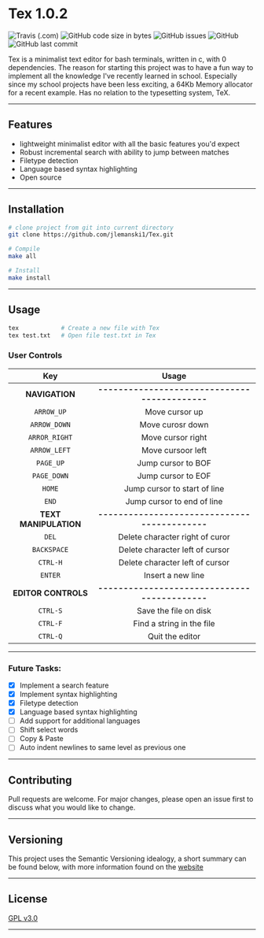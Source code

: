 # Tex 1.0.2

![Travis (.com)](https://img.shields.io/travis/com/jlemanski1/Tex.svg?style=flat-square)
![GitHub code size in bytes](https://img.shields.io/github/languages/code-size/jlemanski1/Tex.svg?style=flat-square)
![GitHub issues](https://img.shields.io/github/issues/jlemanski1/Tex.svg?style=flat-square)
![GitHub](https://img.shields.io/github/license/jlemanski1/Tex.svg?style=flat-square)
![GitHub last commit](https://img.shields.io/github/last-commit/jlemanski1/Tex.svg?style=flat-square)

Tex is a minimalist text editor for bash terminals, written in c, with 0 dependencies. The reason for starting this project
was to have a fun way to implement all the knowledge I've recently learned in school. Especially since my school projects have 
been less exciting, a 64Kb Memory allocator for a recent example. Has no relation to the typesetting system, TeX.
- - - 

## Features
* lightweight minimalist editor with all the basic features you'd expect
* Robust incremental search with ability to jump between matches
* Filetype detection
* Language based syntax highlighting
* Open source
- - -

## Installation
```bash
# clone project from git into current directory
git clone https://github.com/jlemanski1/Tex.git

# Compile
make all

# Install
make install
```
- - -

## Usage

```bash
tex            # Create a new file with Tex
tex test.txt   # Open file test.txt in Tex
```
  
  ### User Controls
  Key |  Usage
  :----:|:-------:
  **NAVIGATION** |**-------------------------------------------**
  `ARROW_UP`   | Move cursor up
  `ARROW_DOWN` | Move curosr down
  `ARROR_RIGHT`| Move cursor right
  `ARROW_LEFT` | Move cursoor left
  `PAGE_UP`    | Jump cursor to BOF
  `PAGE_DOWN`  | Jump cursor to EOF
  `HOME`       | Jump cursor to start of line
  `END`        | Jump cursor to end of line
  **TEXT MANIPULATION** |**-------------------------------------------**
  `DEL`        | Delete character right of curor
  `BACKSPACE`  | Delete character left of cursor
  `CTRL-H`     | Delete character left of cursor
  `ENTER`      | Insert a new line
  **EDITOR CONTROLS** |**-------------------------------------------**
  `CTRL-S`     | Save the file on disk
  `CTRL-F`     | Find a string in the file
  `CTRL-Q`     | Quit the editor
  - - -

### Future Tasks:
- [x] Implement a search feature
- [x] Implement syntax highlighting
- [x] Filetype detection
- [x] Language based syntax highlighting
- [ ] Add support for additional languages
- [ ] Shift select words
- [ ] Copy & Paste
- [ ] Auto indent newlines to same level as previous one
- - -

## Contributing
Pull requests are welcome. For major changes, please open an issue first to discuss what you would like to change.
- - -

## Versioning
This project uses the Semantic Versioning idealogy, a short summary can be found below, with more information found on the [website](https://semver.org/spec/v2.0.0.html)
- - -

## License
[GPL v3.0](https://choosealicense.com/licenses/gpl-3.0/)
- - -
